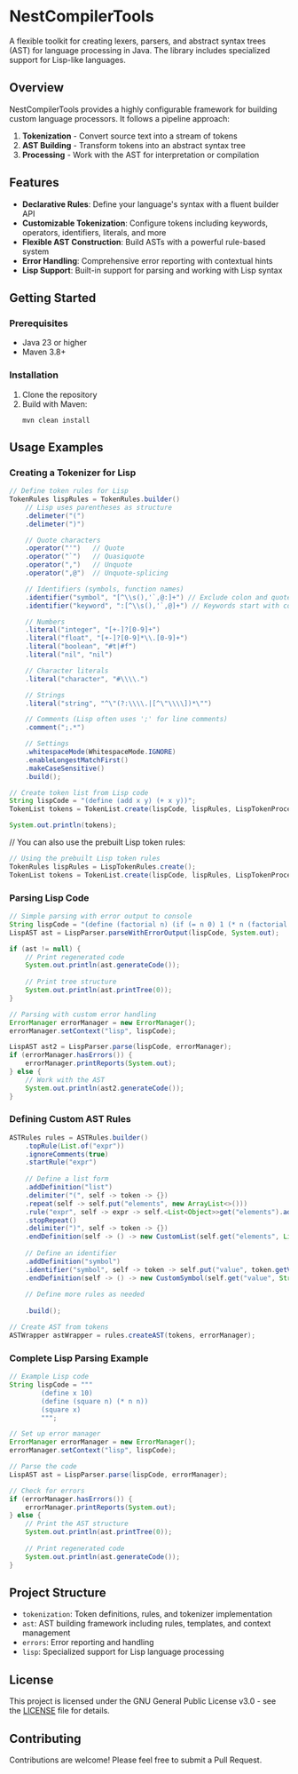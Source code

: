 # NestCompilerTools

A flexible toolkit for creating lexers, parsers, and abstract syntax trees (AST) for language processing in Java. The library includes specialized support for Lisp-like languages.

## Overview

NestCompilerTools provides a highly configurable framework for building custom language processors. It follows a pipeline approach:

1. **Tokenization** - Convert source text into a stream of tokens
2. **AST Building** - Transform tokens into an abstract syntax tree
3. **Processing** - Work with the AST for interpretation or compilation

## Features

- **Declarative Rules**: Define your language's syntax with a fluent builder API
- **Customizable Tokenization**: Configure tokens including keywords, operators, identifiers, literals, and more
- **Flexible AST Construction**: Build ASTs with a powerful rule-based system
- **Error Handling**: Comprehensive error reporting with contextual hints
- **Lisp Support**: Built-in support for parsing and working with Lisp syntax

## Getting Started

### Prerequisites

- Java 23 or higher
- Maven 3.8+

### Installation

1. Clone the repository
2. Build with Maven:
   ```
   mvn clean install
   ```

## Usage Examples

### Creating a Tokenizer for Lisp

```java
// Define token rules for Lisp
TokenRules lispRules = TokenRules.builder()
    // Lisp uses parentheses as structure
    .delimeter("(")
    .delimeter(")")

    // Quote characters
    .operator("'")   // Quote
    .operator("`")   // Quasiquote
    .operator(",")   // Unquote
    .operator(",@")  // Unquote-splicing

    // Identifiers (symbols, function names)
    .identifier("symbol", "[^\\s(),'`,@:]+") // Exclude colon and quote characters
    .identifier("keyword", ":[^\\s(),'`,@]+") // Keywords start with colon

    // Numbers
    .literal("integer", "[+-]?[0-9]+")
    .literal("float", "[+-]?[0-9]*\\.[0-9]+")
    .literal("boolean", "#t|#f")
    .literal("nil", "nil")

    // Character literals
    .literal("character", "#\\\\.")

    // Strings
    .literal("string", "^\"(?:\\\\.|[^\"\\\\])*\"")

    // Comments (Lisp often uses ';' for line comments)
    .comment(";.*")

    // Settings
    .whitespaceMode(WhitespaceMode.IGNORE)
    .enableLongestMatchFirst()
    .makeCaseSensitive()
    .build();

// Create token list from Lisp code
String lispCode = "(define (add x y) (+ x y))";
TokenList tokens = TokenList.create(lispCode, lispRules, LispTokenProcessor.create());

System.out.println(tokens);
```

// You can also use the prebuilt Lisp token rules:
```java
// Using the prebuilt Lisp token rules
TokenRules lispRules = LispTokenRules.create();
TokenList tokens = TokenList.create(lispCode, lispRules, LispTokenProcessor.create());
```

### Parsing Lisp Code

```java
// Simple parsing with error output to console
String lispCode = "(define (factorial n) (if (= n 0) 1 (* n (factorial (- n 1)))))";
LispAST ast = LispParser.parseWithErrorOutput(lispCode, System.out);

if (ast != null) {
    // Print regenerated code
    System.out.println(ast.generateCode());
    
    // Print tree structure
    System.out.println(ast.printTree(0));
}

// Parsing with custom error handling
ErrorManager errorManager = new ErrorManager();
errorManager.setContext("lisp", lispCode);

LispAST ast2 = LispParser.parse(lispCode, errorManager);
if (errorManager.hasErrors()) {
    errorManager.printReports(System.out);
} else {
    // Work with the AST
    System.out.println(ast2.generateCode());
}
```

### Defining Custom AST Rules

```java
ASTRules rules = ASTRules.builder()
    .topRule(List.of("expr"))
    .ignoreComments(true)
    .startRule("expr")
    
    // Define a list form
    .addDefinition("list")
    .delimiter("(", self -> token -> {})
    .repeat(self -> self.put("elements", new ArrayList<>()))
    .rule("expr", self -> expr -> self.<List<Object>>get("elements").add(expr))
    .stopRepeat()
    .delimiter(")", self -> token -> {})
    .endDefinition(self -> () -> new CustomList(self.get("elements", List.class)))
    
    // Define an identifier
    .addDefinition("symbol")
    .identifier("symbol", self -> token -> self.put("value", token.getValue()))
    .endDefinition(self -> () -> new CustomSymbol(self.get("value", String.class)))
    
    // Define more rules as needed
    
    .build();

// Create AST from tokens
ASTWrapper astWrapper = rules.createAST(tokens, errorManager);
```

### Complete Lisp Parsing Example

```java
// Example Lisp code
String lispCode = """
        (define x 10)
        (define (square n) (* n n))
        (square x)
        """;

// Set up error manager
ErrorManager errorManager = new ErrorManager();
errorManager.setContext("lisp", lispCode);

// Parse the code
LispAST ast = LispParser.parse(lispCode, errorManager);

// Check for errors
if (errorManager.hasErrors()) {
    errorManager.printReports(System.out);
} else {
    // Print the AST structure
    System.out.println(ast.printTree(0));
    
    // Print regenerated code
    System.out.println(ast.generateCode());
}
```

## Project Structure

- `tokenization`: Token definitions, rules, and tokenizer implementation
- `ast`: AST building framework including rules, templates, and context management
- `errors`: Error reporting and handling
- `lisp`: Specialized support for Lisp language processing

## License

This project is licensed under the GNU General Public License v3.0 - see the [LICENSE](LICENSE) file for details.

## Contributing

Contributions are welcome! Please feel free to submit a Pull Request.
